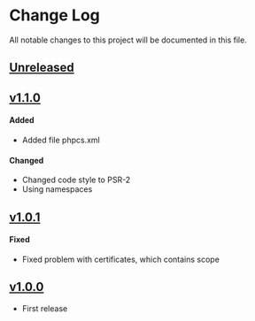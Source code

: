 # Change Log
All notable changes to this project will be documented in this file.
 
## [Unreleased]

## [v1.1.0]
#### Added
- Added file phpcs.xml

#### Changed
- Changed code style to PSR-2
- Using namespaces

## [v1.0.1]
#### Fixed
- Fixed problem with certificates, which contains scope

## [v1.0.0]
- First release
 


[Unreleased]: https://github.com/CESNET/remoteuserssl-simplesamlphp-module/tree/master
[v1.1.0]: https://github.com/CESNET/remoteuserssl-simplesamlphp-module/tree/v1.1.0
[v1.0.1]: https://github.com/CESNET/remoteuserssl-simplesamlphp-module/tree/v1.0.1
[v1.0.0]: https://github.com/CESNET/remoteuserssl-simplesamlphp-module/tree/v1.0.0
